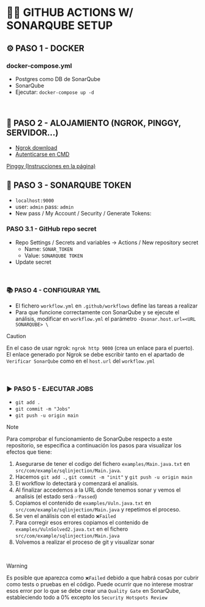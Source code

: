 # 🕵🏻 GITHUB ACTIONS W/ SONARQUBE SETUP
## ⚙️ PASO 1 - DOCKER
### docker-compose.yml
- Postgres como DB de SonarQube
- SonarQube
- Ejecutar: `docker-compose up -d`

<br>

## 💭 PASO 2 - ALOJAMIENTO (NGROK, PINGGY, SERVIDOR...)
- [Ngrok download](https://download.ngrok.com/downloads/windows)
- [Autenticarse en CMD](https://dashboard.ngrok.com/get-started/your-authtoken)

[Pinggy (Instrucciones en la página)](https://pinggy.io)
<br>

## 🔐 PASO 3 - SONARQUBE TOKEN
- `localhost:9000`
-  user: `admin` pass: `admin`
-  New pass / My Account / Security / Generate Tokens:

### PASO 3.1 - GitHub repo secret
- Repo Settings / Secrets and variables -> Actions / New repository secret
  - Name: `SONAR_TOKEN` 
  - Value: `SONARQUBE TOKEN`
- Update secret

<br>

### 📚 PASO 4 - CONFIGURAR YML
- El fichero `workflow.yml` en `.github/workflows` define las tareas a realizar
- Para que funcione correctamente con SonarQube y se ejecute el análisis, modificar en `workflow.yml` el parámetro `-Dsonar.host.url=<URL SONARQUBE> \`

>[!CAUTION]
En el caso de usar ngrok: `ngrok http 9000` (crea un enlace para el puerto). El enlace generado por Ngrok se debe escribir tanto en el apartado de `Verificar SonarQube` como en el `host.url` del `workflow.yml`

<br>

### ▶️ PASO 5 - EJECUTAR JOBS
- `git add .` 
- `git commit -m "Jobs"`
- `git push -u origin main` 

>[!NOTE]
Para comprobar el funcionamiento de SonarQube respecto a este repositorio, se especifica a continuación los pasos para visualizar los efectos que tiene:

1. Asegurarse de tener el codigo del fichero `examples/Main.java.txt` en `src/com/example/sqlinjection/Main.java`.
2. Hacemos `git add .`, `git commit -m "init"` y `git push -u origin main`
3. El workflow lo detectará y comenzará el analisis.
4. Al finalizar accedemos a la URL donde tenemos sonar y vemos el analisis (el estado será `✅Passed`)
5. Copiamos el contenido de `examples/Vuln.java.txt` en `src/com/example/sqlinjection/Main.java` y repetimos el proceso.
6. Se ven el análisis con el estado `❌Failed`
7. Para corregir esos errores copiamos el contenido de `examples/VulnSolved2.java.txt` en el fichero `src/com/example/sqlinjection/Main.java`
8. Volvemos a realizar el proceso de git y visualizar sonar

<br>

>[!WARNING]
Es posible que aparezca como `❌Failed` debido a que habrá cosas por cubrir como tests o pruebas en el código. Puede ocurrir que no interese mostrar esos error por lo que se debe crear una `Quality Gate` en SonarQube, estableciendo todo a 0% excepto los `Security Hotspots Review`
